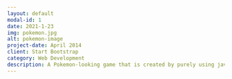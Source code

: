 ```yaml
---
layout: default
modal-id: 1
date: 2021-1-23
img: pokemon.jpg
alt: pokemon-image
project-date: April 2014
client: Start Bootstrap
category: Web Development
description: A Pokemon-looking game that is created by purely using javascript, html and css. Audio and animation are included using howl and gsap in order to simulate battle sequence. Click <a href="./pokemon.html">here</a> to try the pokemon game.
---
```

